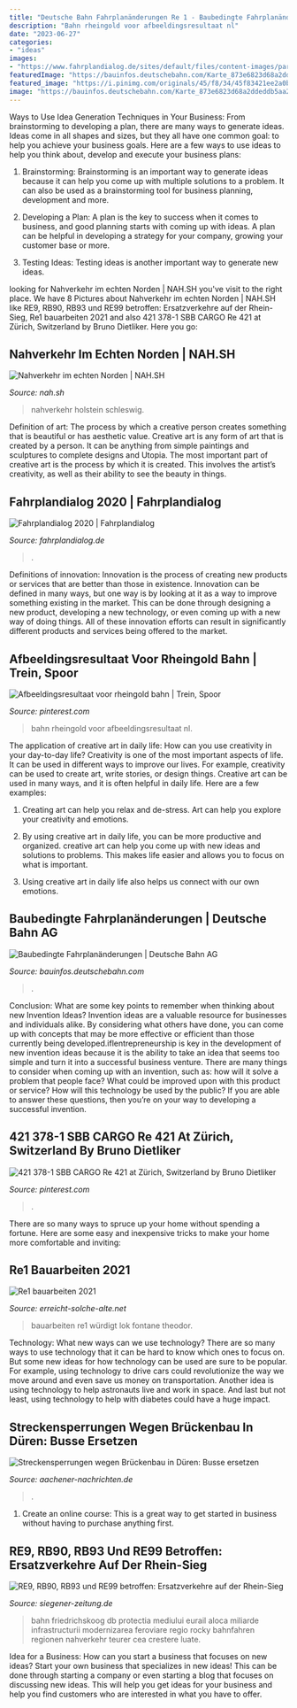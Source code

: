 ```yaml
---
title: "Deutsche Bahn Fahrplanänderungen Re 1 - Baubedingte Fahrplanänderungen"
description: "Bahn rheingold voor afbeeldingsresultaat nl"
date: "2023-06-27"
categories:
- "ideas"
images:
- "https://www.fahrplandialog.de/sites/default/files/content-images/participation-theses/bahnliniensh_2019_web.jpg"
featuredImage: "https://bauinfos.deutschebahn.com/Karte_873e6823d68a2ddeddb5aa2b25913ab7_mvp_4.png"
featured_image: "https://i.pinimg.com/originals/45/f8/34/45f83421ee2a0be88a59ad1fe38baa9c.jpg"
image: "https://bauinfos.deutschebahn.com/Karte_873e6823d68a2ddeddb5aa2b25913ab7_mvp_4.png"
---
```



Ways to Use Idea Generation Techniques in Your Business: From brainstorming to developing a plan, there are many ways to generate ideas.
Ideas come in all shapes and sizes, but they all have one common goal: to help you achieve your business goals. Here are a few ways to use ideas to help you think about, develop and execute your business plans:
1. Brainstorming: Brainstorming is an important way to generate ideas because it can help you come up with multiple solutions to a problem. It can also be used as a brainstorming tool for business planning, development and more.

2. Developing a Plan: A plan is the key to success when it comes to business, and good planning starts with coming up with ideas. A plan can be helpful in developing a strategy for your company, growing your customer base or more.

3. Testing Ideas: Testing ideas is another important way to generate new ideas.

	

		
looking for Nahverkehr im echten Norden | NAH.SH you've visit to the right place. We have 8 Pictures about Nahverkehr im echten Norden | NAH.SH like RE9, RB90, RB93 und RE99 betroffen: Ersatzverkehre auf der Rhein-Sieg, Re1 bauarbeiten 2021 and also 421 378-1 SBB CARGO Re 421 at Zürich, Switzerland by Bruno Dietliker. Here you go:
		
    
## Nahverkehr Im Echten Norden | NAH.SH

<img loading=lazy src="https://www.nah.sh/assets/Portal/Images/Screenshot-LiNe-Rendsburg_schematisch__FillWzQ0MCwzMTVd.png" onerror="this.onerror=null;this.src='https://tse4.mm.bing.net/th?id=OIP.dZSo94ksLmyocyZpuxf0cAAAAA&amp;pid=15.1';" alt="Nahverkehr im echten Norden | NAH.SH">

_Source: nah.sh_

>nahverkehr holstein schleswig. 

	

Definition of art: The process by which a creative person creates something that is beautiful or has aesthetic value.
Creative art is any form of art that is created by a person. It can be anything from simple paintings and sculptures to complete designs and Utopia. The most important part of creative art is the process by which it is created. This involves the artist’s creativity, as well as their ability to see the beauty in things.

    
## Fahrplandialog 2020 | Fahrplandialog

<img loading=lazy src="https://www.fahrplandialog.de/sites/default/files/content-images/participation-theses/bahnliniensh_2019_web.jpg" onerror="this.onerror=null;this.src='https://tse1.mm.bing.net/th?id=OIP.b1JRIDCf_lfzY7q_AfR67gHaFP&amp;pid=15.1';" alt="Fahrplandialog 2020 | Fahrplandialog">

_Source: fahrplandialog.de_

>. 

	

Definitions of innovation:
Innovation is the process of creating new products or services that are better than those in existence. Innovation can be defined in many ways, but one way is by looking at it as a way to improve something existing in the market. This can be done through designing a new product, developing a new technology, or even coming up with a new way of doing things. All of these innovation efforts can result in significantly different products and services being offered to the market.

    
## Afbeeldingsresultaat Voor Rheingold Bahn | Trein, Spoor

<img loading=lazy src="https://i.pinimg.com/originals/5e/d1/46/5ed146210437fc2099f9724cc9c298ce.jpg" onerror="this.onerror=null;this.src='https://tse1.mm.bing.net/th?id=OIP.HyC43gdOEJRfrLdAUJQRQAHaEK&amp;pid=15.1';" alt="Afbeeldingsresultaat voor rheingold bahn | Trein, Spoor">

_Source: pinterest.com_

>bahn rheingold voor afbeeldingsresultaat nl. 

	

The application of creative art in daily life: How can you use creativity in your day-to-day life?
Creativity is one of the most important aspects of life. It can be used in different ways to improve our lives. For example, creativity can be used to create art, write stories, or design things. Creative art can be used in many ways, and it is often helpful in daily life. Here are a few examples: 
1) Creating art can help you relax and de-stress. Art can help you explore your creativity and emotions.

2) By using creative art in daily life, you can be more productive and organized. creative art can help you come up with new ideas and solutions to problems. This makes life easier and allows you to focus on what is important.

3) Using creative art in daily life also helps us connect with our own emotions.

    
## Baubedingte Fahrplanänderungen | Deutsche Bahn AG

<img loading=lazy src="https://bauinfos.deutschebahn.com/Karte_873e6823d68a2ddeddb5aa2b25913ab7_mvp_4.png" onerror="this.onerror=null;this.src='https://tse2.mm.bing.net/th?id=OIP.zaKE51UIndLL4f5DIn0zOwAAAA&amp;pid=15.1';" alt="Baubedingte Fahrplanänderungen | Deutsche Bahn AG">

_Source: bauinfos.deutschebahn.com_

>. 

	

Conclusion: What are some key points to remember when thinking about new Invention Ideas?
Invention ideas are a valuable resource for businesses and individuals alike. By considering what others have done, you can come up with concepts that may be more effective or efficient than those currently being developed.iflentrepreneurship is key in the development of new invention ideas because it is the ability to take an idea that seems too simple and turn it into a successful business venture. There are many things to consider when coming up with an invention, such as: how will it solve a problem that people face? What could be improved upon with this product or service? How will this technology be used by the public? If you are able to answer these questions, then you’re on your way to developing a successful invention.

    
## 421 378-1 SBB CARGO Re 421 At Zürich, Switzerland By Bruno Dietliker

<img loading=lazy src="https://i.pinimg.com/originals/45/f8/34/45f83421ee2a0be88a59ad1fe38baa9c.jpg" onerror="this.onerror=null;this.src='https://tse2.mm.bing.net/th?id=OIP.CKO2Moh2vo7_NJANd0tYYgHaFJ&amp;pid=15.1';" alt="421 378-1 SBB CARGO Re 421 at Zürich, Switzerland by Bruno Dietliker">

_Source: pinterest.com_

>. 

	

There are so many ways to spruce up your home without spending a fortune. Here are some easy and inexpensive tricks to make your home more comfortable and inviting:

    
## Re1 Bauarbeiten 2021

<img loading=lazy src="https://erreicht-solche-alte.net/ohuhh/i3qWPpha16EDoEf1ETzEpAHaFI.jpg" onerror="this.onerror=null;this.src='https://tse2.mm.bing.net/th?id=OIP.9BTiC_Lo5tAU8RzXE2ZqMQAAAA&amp;pid=15.1';" alt="Re1 bauarbeiten 2021">

_Source: erreicht-solche-alte.net_

>bauarbeiten re1 würdigt lok fontane theodor. 

	

Technology: What new ways can we use technology?
There are so many ways to use technology that it can be hard to know which ones to focus on. But some new ideas for how technology can be used are sure to be popular. For example, using technology to drive cars could revolutionize the way we move around and even save us money on transportation. Another idea is using technology to help astronauts live and work in space. And last but not least, using technology to help with diabetes could have a huge impact.

    
## Streckensperrungen Wegen Brückenbau In Düren: Busse Ersetzen

<img loading=lazy src="https://www.aachener-nachrichten.de/imgs/41/5/1/4/8/7/5/4/7/tok_d5f789f22c4bd82442a15ffad1f352c6/w1900_h1266_x1796_y1197_b2-hbf-290319-ebbaf7078d3a4e5d.JPG" onerror="this.onerror=null;this.src='https://tse4.mm.bing.net/th?id=OIP.Y9FMJQVENQpCWRUqk4YzsgHaE7&amp;pid=15.1';" alt="Streckensperrungen wegen Brückenbau in Düren: Busse ersetzen">

_Source: aachener-nachrichten.de_

>. 

	

1. Create an online course: This is a great way to get started in business without having to purchase anything first.

    
## RE9, RB90, RB93 Und RE99 Betroffen: Ersatzverkehre Auf Der Rhein-Sieg

<img loading=lazy src="https://media04.siegener-zeitung.de/article/2020/09/23/2/169942_XXL.jpg" onerror="this.onerror=null;this.src='https://tse3.mm.bing.net/th?id=OIP.IyICodWNNz6uoDHUjtKLPQHaE7&amp;pid=15.1';" alt="RE9, RB90, RB93 und RE99 betroffen: Ersatzverkehre auf der Rhein-Sieg">

_Source: siegener-zeitung.de_

>bahn friedrichskoog db protectia mediului eurail aloca miliarde infrastructurii modernizarea feroviare regio rocky bahnfahren regionen nahverkehr teurer cea crestere luate. 

	

Idea for a Business: How can you start a business that focuses on new ideas?
Start your own business that specializes in new ideas! This can be done through starting a company or even starting a blog that focuses on discussing new ideas. This will help you get ideas for your business and help you find customers who are interested in what you have to offer.

